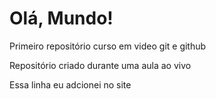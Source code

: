# Olá, Mundo!
 Primeiro repositório curso em video git e github

Repositório criado durante uma aula ao vivo

Essa linha eu adcionei no site
